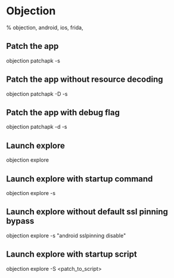# Objection

% objection, android, ios, frida,

## Patch the app
objection patchapk -s <package>

## Patch the app without resource decoding
objection patchapk -D -s <package>

## Patch the app with debug flag
objection patchapk -d -s <package>

## Launch explore
objection explore

## Launch explore with startup command
objection explore -s <command>

## Launch explore without default ssl pinning bypass
objection explore -s "android sslpinning disable"

## Launch explore with startup script
objection explore -S <patch_to_script>
